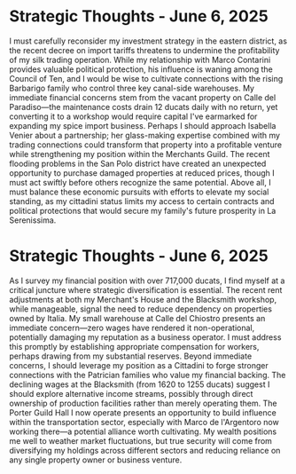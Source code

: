 # Strategic Thoughts - June 6, 2025

I must carefully reconsider my investment strategy in the eastern district, as the recent decree on import tariffs threatens to undermine the profitability of my silk trading operation. While my relationship with Marco Contarini provides valuable political protection, his influence is waning among the Council of Ten, and I would be wise to cultivate connections with the rising Barbarigo family who control three key canal-side warehouses. My immediate financial concerns stem from the vacant property on Calle del Paradiso—the maintenance costs drain 12 ducats daily with no return, yet converting it to a workshop would require capital I've earmarked for expanding my spice import business. Perhaps I should approach Isabella Venier about a partnership; her glass-making expertise combined with my trading connections could transform that property into a profitable venture while strengthening my position within the Merchants Guild. The recent flooding problems in the San Polo district have created an unexpected opportunity to purchase damaged properties at reduced prices, though I must act swiftly before others recognize the same potential. Above all, I must balance these economic pursuits with efforts to elevate my social standing, as my cittadini status limits my access to certain contracts and political protections that would secure my family's future prosperity in La Serenissima.
# Strategic Thoughts - June 6, 2025

As I survey my financial position with over 717,000 ducats, I find myself at a critical juncture where strategic diversification is essential. The recent rent adjustments at both my Merchant's House and the Blacksmith workshop, while manageable, signal the need to reduce dependency on properties owned by Italia. My small warehouse at Calle del Chiostro presents an immediate concern—zero wages have rendered it non-operational, potentially damaging my reputation as a business operator. I must address this promptly by establishing appropriate compensation for workers, perhaps drawing from my substantial reserves. Beyond immediate concerns, I should leverage my position as a Cittadini to forge stronger connections with the Patrician families who value my financial backing. The declining wages at the Blacksmith (from 1620 to 1255 ducats) suggest I should explore alternative income streams, possibly through direct ownership of production facilities rather than merely operating them. The Porter Guild Hall I now operate presents an opportunity to build influence within the transportation sector, especially with Marco de l'Argentoro now working there—a potential alliance worth cultivating. My wealth positions me well to weather market fluctuations, but true security will come from diversifying my holdings across different sectors and reducing reliance on any single property owner or business venture.
